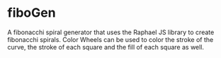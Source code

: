 # fiboGen
A fibonacchi spiral generator that uses the Raphael JS library to create fibonacchi spirals.
Color Wheels can be used to color the stroke of the curve, the stroke of each square and the fill of each square as well.
